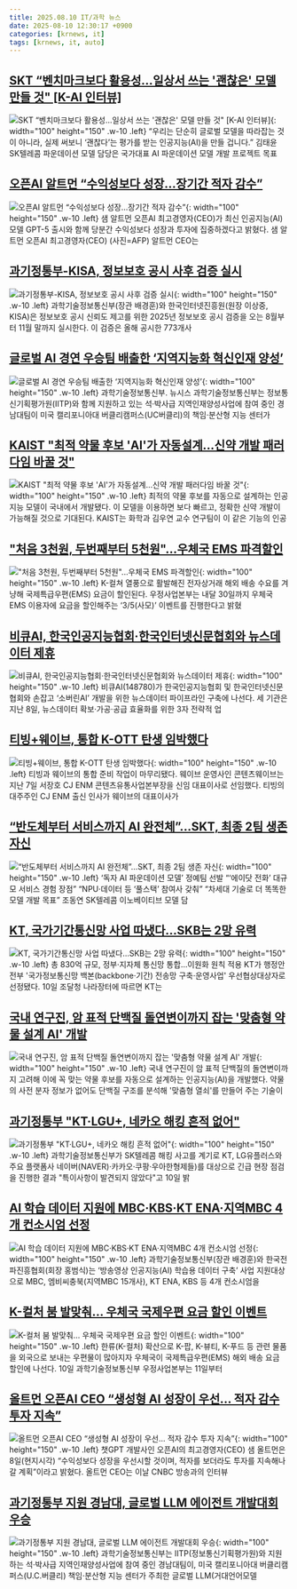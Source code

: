 ```yaml
---
title: 2025.08.10 IT/과학 뉴스
date: 2025-08-10 12:30:17 +0900
categories: [krnews, it]
tags: [krnews, it, auto]
---
```

## [SKT “벤치마크보다 활용성…일상서 쓰는 '괜찮은' 모델 만들 것" [K-AI 인터뷰]](https://n.news.naver.com/mnews/article/003/0013412986)

![SKT “벤치마크보다 활용성…일상서 쓰는 '괜찮은' 모델 만들 것" [K-AI 인터뷰]](https://mimgnews.pstatic.net/image/origin/003/2025/08/10/13412986.jpg?type=nf220_150){: width="100" height="150" .w-10 .left}
“우리는 단순히 글로벌 모델을 따라잡는 것이 아니라, 실제 써보니 ‘괜찮다’는 평가를 받는 인공지능(AI)을 만들 겁니다.” 김태윤 SK텔레콤 파운데이션 모델 담당은 국가대표 AI 파운데이션 모델 개발 프로젝트 목표

## [오픈AI 알트먼 “수익성보다 성장…장기간 적자 감수”](https://n.news.naver.com/mnews/article/018/0006085762)

![오픈AI 알트먼 “수익성보다 성장…장기간 적자 감수”](https://mimgnews.pstatic.net/image/origin/018/2025/08/09/6085762.jpg?type=nf220_150){: width="100" height="150" .w-10 .left}
샘 알트먼 오픈AI 최고경영자(CEO)가 최신 인공지능(AI) 모델 GPT-5 출시와 함께 당분간 수익성보다 성장과 투자에 집중하겠다고 밝혔다. 샘 알트먼 오픈AI 최고경영자(CEO) (사진=AFP) 알트먼 CEO는

## [과기정통부-KISA, 정보보호 공시 사후 검증 실시](https://n.news.naver.com/mnews/article/031/0000955880)

![과기정통부-KISA, 정보보호 공시 사후 검증 실시](https://mimgnews.pstatic.net/image/origin/031/2025/08/10/955880.jpg?type=nf220_150){: width="100" height="150" .w-10 .left}
과학기술정보통신부(장관 배경훈)와 한국인터넷진흥원(원장 이상중, KISA)은 정보보호 공시 신뢰도 제고를 위한 2025년 정보보호 공시 검증을 오는 8월부터 11월 말까지 실시한다. 이 검증은 올해 공시한 773개사

## [글로벌 AI 경연 우승팀 배출한 ‘지역지능화 혁신인재 양성’](https://n.news.naver.com/mnews/article/021/0002728483)

![글로벌 AI 경연 우승팀 배출한 ‘지역지능화 혁신인재 양성’](https://mimgnews.pstatic.net/image/origin/021/2025/08/10/2728483.jpg?type=nf220_150){: width="100" height="150" .w-10 .left}
과학기술정보통신부. 뉴시스 과학기술정보통신부는 정보통신기획평가원(IITP)와 함께 지원하고 있는 석·박사급 지역인재양성사업에 참여 중인 경남대팀이 미국 캘리포니아대 버클리캠퍼스(UC버클리)의 책임·분산형 지능 센터가

## [KAIST "최적 약물 후보 'AI'가 자동설계…신약 개발 패러다임 바꿀 것"](https://n.news.naver.com/mnews/article/277/0005635086)

![KAIST "최적 약물 후보 'AI'가 자동설계…신약 개발 패러다임 바꿀 것"](https://mimgnews.pstatic.net/image/origin/277/2025/08/10/5635086.jpg?type=nf220_150){: width="100" height="150" .w-10 .left}
최적의 약물 후보를 자동으로 설계하는 인공지능 모델이 국내에서 개발됐다. 이 모델을 이용하면 보다 빠르고, 정확한 신약 개발이 가능해질 것으로 기대된다. KAIST는 화학과 김우연 교수 연구팀이 이 같은 기능의 인공

## ["처음 3천원, 두번째부터 5천원"...우체국 EMS 파격할인](https://n.news.naver.com/mnews/article/092/0002385551)

!["처음 3천원, 두번째부터 5천원"...우체국 EMS 파격할인](https://mimgnews.pstatic.net/image/origin/092/2025/08/10/2385551.jpg?type=nf220_150){: width="100" height="150" .w-10 .left}
K-컬쳐 열풍으로 활발해진 전자상거래 해외 배송 수요를 겨냥해 국제특급우편(EMS) 요금이 할인된다. 우정사업본부는 내달 30일까지 우체국 EMS 이용자에 요금을 할인해주는 ‘3/5(사모)’ 이벤트를 진행한다고 밝혔

## [비큐AI, 한국인공지능협회·한국인터넷신문협회와 뉴스데이터 제휴](https://n.news.naver.com/mnews/article/018/0006086311)

![비큐AI, 한국인공지능협회·한국인터넷신문협회와 뉴스데이터 제휴](https://mimgnews.pstatic.net/image/origin/018/2025/08/10/6086311.jpg?type=nf220_150){: width="100" height="150" .w-10 .left}
비큐AI(148780)가 한국인공지능협회 및 한국인터넷신문협회와 손잡고 ‘소버린AI’ 개발을 위한 뉴스데이터 파이프라인 구축에 나선다. 세 기관은 지난 8일, 뉴스데이터 확보·가공·공급 효율화를 위한 3자 전략적 업

## [티빙+웨이브, 통합 K-OTT 탄생 임박했다](https://n.news.naver.com/mnews/article/006/0000131240)

![티빙+웨이브, 통합 K-OTT 탄생 임박했다](https://mimgnews.pstatic.net/image/origin/006/2025/08/10/131240.jpg?type=nf220_150){: width="100" height="150" .w-10 .left}
티빙과 웨이브의 통합 준비 작업이 마무리됐다. 웨이브 운영사인 콘텐츠웨이브는 지난 7일 서장호 CJ ENM 콘텐츠유통사업본부장을 신임 대표이사로 선임했다. 티빙의 대주주인 CJ ENM 출신 인사가 웨이브의 대표이사가

## [“반도체부터 서비스까지 AI 완전체”…SKT, 최종 2팀 생존 자신](https://n.news.naver.com/mnews/article/016/0002512161)

![“반도체부터 서비스까지 AI 완전체”…SKT, 최종 2팀 생존 자신](https://mimgnews.pstatic.net/image/origin/016/2025/08/10/2512161.jpg?type=nf220_150){: width="100" height="150" .w-10 .left}
‘독자 AI 파운데이션 모델’ 정예팀 선발 “‘에이닷 전화’ 대규모 서비스 경험 장점” “NPU·데이터 등 ‘풀스택’ 참여사 갖춰” “차세대 기술로 더 똑똑한 모델 개발 목표” 조동연 SK텔레콤 이노베이티브 모델 담

## [KT, 국가기간통신망 사업 따냈다…SKB는 2망 유력](https://n.news.naver.com/mnews/article/001/0015557478)

![KT, 국가기간통신망 사업 따냈다…SKB는 2망 유력](https://mimgnews.pstatic.net/image/origin/001/2025/08/10/15557478.jpg?type=nf220_150){: width="100" height="150" .w-10 .left}
총 830억 규모, 정부·지자체 통신망 통합…이원화 원칙 적용 KT가 행정안전부 '국가정보통신망 백본(backbone·기간) 전송망 구축·운영사업' 우선협상대상자로 선정됐다. 10일 조달청 나라장터에 따르면 KT는

## [국내 연구진, 암 표적 단백질 돌연변이까지 잡는 '맞춤형 약물 설계 AI' 개발](https://n.news.naver.com/mnews/article/003/0013413136)

![국내 연구진, 암 표적 단백질 돌연변이까지 잡는 '맞춤형 약물 설계 AI' 개발](https://mimgnews.pstatic.net/image/origin/003/2025/08/10/13413136.jpg?type=nf220_150){: width="100" height="150" .w-10 .left}
국내 연구진이 암 표적 단백질의 돌연변이까지 고려해 이에 꼭 맞는 약물 후보를 자동으로 설계하는 인공지능(AI)을 개발했다. 약물의 사전 분자 정보가 없어도 단백질 구조를 분석해 '맞춤형 열쇠'를 만들어 주는 기술이

## [과기정통부 "KT·LGU+, 네카오 해킹 흔적 없어"](https://n.news.naver.com/mnews/article/008/0005233765)

![과기정통부 "KT·LGU+, 네카오 해킹 흔적 없어"](https://mimgnews.pstatic.net/image/origin/008/2025/08/10/5233765.jpg?type=nf220_150){: width="100" height="150" .w-10 .left}
과학기술정보통신부가 SK텔레콤 해킹 사고를 계기로 KT, LG유플러스와 주요 플랫폼사 네이버(NAVER)·카카오·쿠팡·우아한형제들)를 대상으로 긴급 현장 점검을 진행한 결과 "특이사항이 발견되지 않았다"고 10일 밝

## [AI 학습 데이터 지원에 MBC·KBS·KT ENA·지역MBC 4개 컨소시엄 선정](https://n.news.naver.com/mnews/article/018/0006085801)

![AI 학습 데이터 지원에 MBC·KBS·KT ENA·지역MBC 4개 컨소시엄 선정](https://mimgnews.pstatic.net/image/origin/018/2025/08/09/6085801.jpg?type=nf220_150){: width="100" height="150" .w-10 .left}
과학기술정보통신부(장관 배경훈)와 한국전파진흥협회(회장 홍범식)는 ‘방송영상 인공지능(AI) 학습용 데이터 구축’ 사업 지원대상으로 MBC, 엠비씨충북(지역MBC 15개사), KT ENA, KBS 등 4개 컨소시엄을

## [K-컬처 붐 발맞춰… 우체국 국제우편 요금 할인 이벤트](https://n.news.naver.com/mnews/article/469/0000880734)

![K-컬처 붐 발맞춰… 우체국 국제우편 요금 할인 이벤트](https://mimgnews.pstatic.net/image/origin/469/2025/08/10/880734.jpg?type=nf220_150){: width="100" height="150" .w-10 .left}
한류(K-컬처) 확산으로 K-팝, K-뷰티, K-푸드 등 관련 물품을 외국으로 보내는 우편물이 많아지자 우체국이 국제특급우편(EMS) 해외 배송 요금 할인에 나선다. 10일 과학기술정보통신부 우정사업본부는 11일부터

## [올트먼 오픈AI CEO “생성형 AI 성장이 우선… 적자 감수 투자 지속”](https://n.news.naver.com/mnews/article/366/0001099147)

![올트먼 오픈AI CEO “생성형 AI 성장이 우선… 적자 감수 투자 지속”](https://mimgnews.pstatic.net/image/origin/366/2025/08/09/1099147.jpg?type=nf220_150){: width="100" height="150" .w-10 .left}
챗GPT 개발사인 오픈AI의 최고경영자(CEO) 샘 올트먼은 8일(현지시각) “수익성보다 성장을 우선시할 것이며, 적자를 보더라도 투자를 지속해나갈 계획”이라고 밝혔다. 올트먼 CEO는 이날 CNBC 방송과의 인터뷰

## [과기정통부 지원 경남대, 글로벌 LLM 에이전트 개발대회 우승](https://n.news.naver.com/mnews/article/008/0005233721)

![과기정통부 지원 경남대, 글로벌 LLM 에이전트 개발대회 우승](https://mimgnews.pstatic.net/image/origin/008/2025/08/10/5233721.jpg?type=nf220_150){: width="100" height="150" .w-10 .left}
과학기술정보통신부는 IITP(정보통신기획평가원)와 지원하는 석·박사급 지역인재양성사업에 참여 중인 경남대팀이, 미국 캘리포니아대 버클리캠퍼스(U.C.버클리) 책임·분산형 지능 센터가 주최한 글로벌 LLM(거대언어모델


